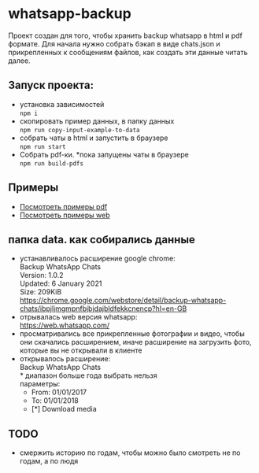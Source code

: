 # whatsapp-backup

Проект создан для того, чтобы хранить backup whatsapp в html и pdf формате. Для начала нужно собрать бэкап в виде chats.json и прикрепленных к сообщениям файлов, как создать эти данные читать далее.

## Запуск проекта:
- установка зависимостей  
```npm i```
- скопировать пример данных, в папку данных  
```npm run copy-input-example-to-data```
- собрать чаты в html и запустить в браузере  
```npm run start```
- Собрать pdf-ки. *пока запущены чаты в браузере  
```npm run build-pdfs```

## Примеры
- [Посмотреть примеры pdf](data/output.example/pdf)
- [Посмотреть примеры web](data/output.example/web)

## папка data. как собирались данные
- устанавливалось расширение google chrome:  
    Backup WhatsApp Chats  
    Version: 1.0.2  
    Updated: 6 January 2021  
    Size: 209KiB  
  https://chrome.google.com/webstore/detail/backup-whatsapp-chats/ibpjljmgmpnfbjbjdajbldfekkcnencp?hl=en-GB
- отрывалась web версия whatsapp:  
    https://web.whatsapp.com/
- просматривались все прикрепленные фотографии и видео, чтобы они скачались расширением, иначе расширение на загрузить фото, которые вы не открывали в клиенте
- открывалось расширение:  
    Backup WhatsApp Chats  
    \* диапазон больше года выбрать нельзя   
    параметры:
    - From: 01/01/2017
    - To: 01/01/2018
    - [*] Download media  

## TODO
- смержить историю по годам, чтобы можно было смотреть не по годам, а по людя
